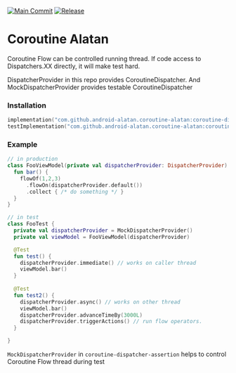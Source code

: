 [![Main Commit](https://github.com/android-alatan/Coroutine-Alatan/actions/workflows/lib-main-branch.yml/badge.svg?branch=main)](https://github.com/android-alatan/Coroutine-Alatan/actions/workflows/lib-main-branch.yml)
[![Release](https://jitpack.io/v/android-alatan/coroutine-alatan.svg)](https://jitpack.io/#android-alatan/coroutine-alatan)
# Coroutine Alatan

Coroutine Flow can be controlled running thread. If code access to Dispatchers.XX directly, it will make test hard.

DispatcherProvider in this repo provides CoroutineDispatcher. And MockDispatcherProvider provides testable CoroutineDispatcher

### Installation
```kotlin
implementation("com.github.android-alatan.coroutine-alatan:coroutine-dispatcher-api:$version")
testImplementation("com.github.android-alatan.coroutine-alatan:coroutine-dispatcher-assertion:$version")
```

### Example
```kotlin
// in production
class FooViewModel(private val dispatcherProvider: DispatcherProvider) {
  fun bar() {
    flowOf(1,2,3)
      .flowOn(dispatcherProvider.default())
      .collect { /* do something */ }
  }
}

// in test
class FooTest {
  private val dispatcherProvider = MockDispatcherProvider()
  private val viewModel = FooViewModel(dispatcherProvider)

  @Test
  fun test() {
    dispatcherProvider.immediate() // works on caller thread
    viewModel.bar()
  }
    
  @Test
  fun test2() {
    dispatcherProvider.async() // works on other thread
    viewModel.bar()
    dispatcherProvider.advanceTimeBy(3000L)
    dispatcherProvider.triggerActions() // run flow operators.
  }

}
```
`MockDispatcherProvider` in `coroutine-dispatcher-assertion` helps to control Coroutine Flow thread during test  